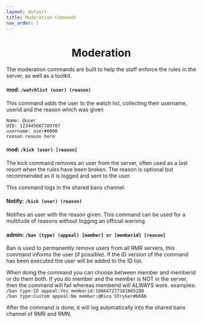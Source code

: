 ```yaml
---
layout: default
title: Moderation Commands
nav_order: 7
---
```

<h1 align="center">Moderation</h1>
The moderation commands are built to help the staff enforce the rules in the server, as well as a toolkit. 

#### mod: `/watchlist (user) (reason)`
This command adds the user to the watch list, collecting their username, userid and the reason which was given

```text
Name: @user
UID: 123445667789707
username: user#0000
reason reason here
```

#### mod: `/kick (user) [reason]`
The kick command removes an user from the server, often used as a last resort when the rules have been broken. The reason is
optional but recommended as it is logged and sent to the user.

This command logs in the shared bans channel.

#### Notify: `/kick (user) (reason)`
Notifies an user with the reason given. This command can be used for a multitude of reasons without logging an official warning

#### admin: `/ban (type) (appeal) [member] or [memberid] [reason]`
Ban is used to permanently remove users from all RMR servers, this command informs the user (if possible). If the ID version
of the command has been executed the user will be added to the ID list.

When doing the command you can choose between member and memberid or do them both. If you do member and the member is NOT
in the server, then the command will fail whereas memberid will ALWAYS work.
examples:<br>
`/ban type:ID appeal:Yes memberid:188647277181665280`<br>
`/ban type:Custom appeal:No member:@Rico Stryker#6666`

After the command is done, it will log automatically into the shared bans channel of RMR and RMN.
